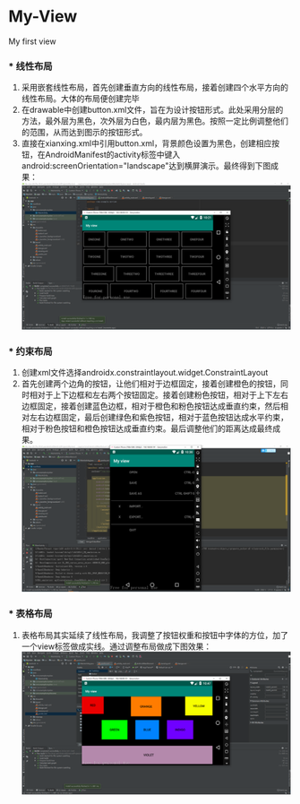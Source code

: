 # My-View
My first view <br>
### * 线性布局<br>
1. 采用嵌套线性布局，首先创建垂直方向的线性布局，接着创建四个水平方向的线性布局。大体的布局便创建完毕<br>
2. 在drawable中创建button.xml文件，旨在为设计按钮形式。此处采用分层的方法，最外层为黑色，次外层为白色，最内层为黑色。按照一定比例调整他们的范围，从而达到图示的按钮形式。<br>
3. 直接在xianxing.xml中引用button.xml，背景颜色设置为黑色，创建相应按钮，在AndroidManifest的activity标签中键入 android:screenOrientation="landscape"达到横屏演示。最终得到下图成果：<br>
![mage text](https://github.com/IYuanM/My-View/blob/main/picture/1.PNG)
### * 约束布局<br>
1. 创建xml文件选择androidx.constraintlayout.widget.ConstraintLayout<br>
2. 首先创建两个边角的按钮，让他们相对于边框固定，接着创建橙色的按钮，同时相对于上下边框和左右两个按钮固定。接着创建粉色按钮，相对于上下左右边框固定，接着创建蓝色边框，相对于橙色和粉色按钮达成垂直约束，然后相对左右边框固定，最后创建绿色和紫色按钮，相对于蓝色按钮达成水平约束，相对于粉色按钮和橙色按钮达成垂直约束。最后调整他们的距离达成最终成果。<br>
![mage text](https://github.com/IYuanM/My-View/blob/main/picture/2.PNG)
### * 表格布局
1. 表格布局其实延续了线性布局，我调整了按钮权重和按钮中字体的方位，加了一个view标签做成实线。通过调整布局做成下图效果：<br>
![mage text](https://github.com/IYuanM/My-View/blob/main/picture/3.PNG)
